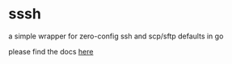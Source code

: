 # sssh
a simple wrapper for zero-config ssh and scp/sftp defaults in go

please find the docs [here](https://pkg.go.dev/github.com/byReqz/sssh)